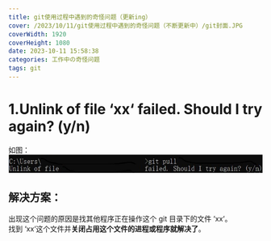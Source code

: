 ```yaml
---
title: git使用过程中遇到的奇怪问题（更新ing）
cover: /2023/10/11/git使用过程中遇到的奇怪问题（不断更新中）/git封面.JPG
coverWidth: 1920
coverHeight: 1080
date: 2023-10-11 15:58:38
categories: 工作中の奇怪问题
tags: git
---
```

# 1.Unlink of file ‘xx‘ failed. Should I try again? (y/n) 
如图：
![](./git使用过程中遇到的奇怪问题（不断更新中）/1.JPG)
## 解决方案：
出现这个问题的原因是找其他程序正在操作这个 git 目录下的文件 ‘xx‘。  
找到 ‘xx‘这个文件并**关闭占用这个文件的进程或程序就解决了**。